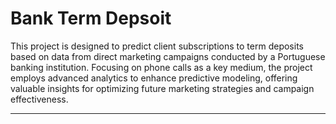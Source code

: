 # Bank Term Depsoit
This project is designed to predict client subscriptions to term deposits based on data from direct marketing campaigns conducted by a Portuguese banking institution. Focusing on phone calls as a key medium, the project employs advanced analytics to enhance predictive modeling, offering valuable insights for optimizing future marketing strategies and campaign effectiveness.

- - -

 
